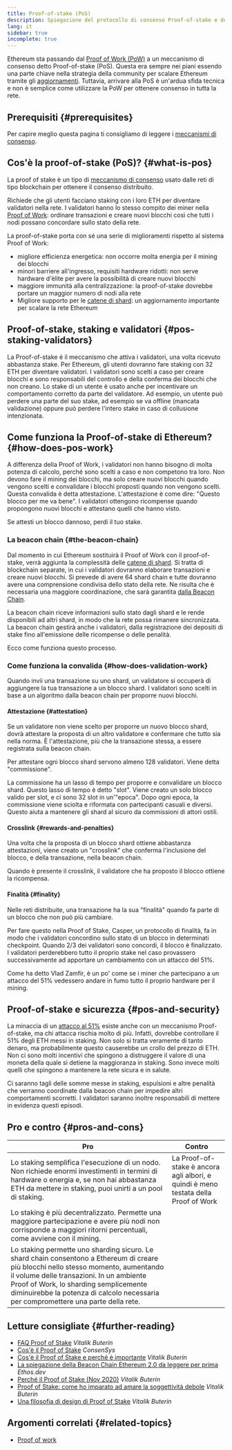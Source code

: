 ```yaml
---
title: Proof-of-stake (PoS)
description: Spiegazione del protocollo di consenso Proof-of-stake e del suo ruolo in Ethereum.
lang: it
sidebar: true
incomplete: true
---
```


Ethereum sta passando dal [Proof of Work (PoW)](/developers/docs/consensus-mechanisms/pow/) a un meccanismo di consenso detto Proof-of-stake (PoS). Questa era sempre nei piani essendo una parte chiave nella strategia della community per scalare Ethereum tramite gli [aggiornamenti](/upgrades/). Tuttavia, arrivare alla PoS è un'ardua sfida tecnica e non è semplice come utilizzare la PoW per ottenere consenso in tutta la rete.

## Prerequisiti {#prerequisites}

Per capire meglio questa pagina ti consigliamo di leggere i [meccanismi di consenso](/developers/docs/consensus-mechanisms/).

## Cos'è la proof-of-stake (PoS)? {#what-is-pos}

La proof of stake è un tipo di [meccanismo di consenso](/developers/docs/consensus-mechanisms/) usato dalle reti di tipo blockchain per ottenere il consenso distribuito.

Richiede che gli utenti facciano staking con i loro ETH per diventare validatori nella rete. I validatori hanno lo stesso compito dei miner nella [Proof of Work](/developers/docs/consensus-mechanisms/pow/): ordinare transazioni e creare nuovi blocchi così che tutti i nodi possano concordare sullo stato della rete.

La proof-of-stake porta con sé una serie di miglioramenti rispetto al sistema Proof of Work:

- migliore efficienza energetica: non occorre molta energia per il mining dei blocchi
- minori barriere all'ingresso, requisiti hardware ridotti: non serve hardware d'èlite per avere la possibilità di creare nuovi blocchi
- maggiore immunità alla centralizzazione: la proof-of-stake dovrebbe portare un maggior numero di nodi alla rete
- Migliore supporto per le [catene di shard](/upgrades/sharding/): un aggiornamento importante per scalare la rete Ethereum

## Proof-of-stake, staking e validatori {#pos-staking-validators}

La Proof-of-stake è il meccanismo che attiva i validatori, una volta ricevuto abbastanza stake. Per Ethereum, gli utenti dovranno fare staking con 32 ETH per diventare validatori. I validatori sono scelti a caso per creare blocchi e sono responsabili del controllo e della conferma dei blocchi che non creano. Lo stake di un utente è usato anche per incentivare un comportamento corretto da parte del validatore. Ad esempio, un utente può perdere una parte del suo stake, ad esempio se va offline (mancata validazione) oppure può perdere l'intero stake in caso di collusione intenzionata.

## Come funziona la Proof-of-stake di Ethereum? {#how-does-pos-work}

A differenza della Proof of Work, i validatori non hanno bisogno di molta potenza di calcolo, perché sono scelti a caso e non competono tra loro. Non devono fare il mining dei blocchi, ma solo creare nuovi blocchi quando vengono scelti e convalidare i blocchi proposti quando non vengono scelti. Questa convalida è detta attestazione. L'attestazione è come dire: "Questo blocco per me va bene". I validatori ottengono ricompense quando propongono nuovi blocchi e attestano quelli che hanno visto.

Se attesti un blocco dannoso, perdi il tuo stake.

### La beacon chain {#the-beacon-chain}

Dal momento in cui Ethereum sostituirà il Proof of Work con il proof-of-stake, verrà aggiunta la complessità delle [catene di shard](/upgrades/sharding/). Si tratta di blockchain separate, in cui i validatori dovranno elaborare transazioni e creare nuovi blocchi. Si prevede di avere 64 shard chain e tutte dovranno avere una comprensione condivisa dello stato della rete. Ne risulta che è necessaria una maggiore coordinazione, che sarà garantita [dalla Beacon Chain](/upgrades/beacon-chain/).

La beacon chain riceve informazioni sullo stato dagli shard e le rende disponibili ad altri shard, in modo che la rete possa rimanere sincronizzata. La beacon chain gestirà anche i validatori, dalla registrazione dei depositi di stake fino all'emissione delle ricompense o delle penalità.

Ecco come funziona questo processo.

### Come funziona la convalida {#how-does-validation-work}

Quando invii una transazione su uno shard, un validatore si occuperà di aggiungere la tua transazione a un blocco shard. I validatori sono scelti in base a un algoritmo dalla beacon chain per proporre nuovi blocchi.

#### Attestazione {#attestation}

Se un validatore non viene scelto per proporre un nuovo blocco shard, dovrà attestare la proposta di un altro validatore e confermare che tutto sia nella norma. È l'attestazione, più che la transazione stessa, a essere registrata sulla beacon chain.

Per attestare ogni blocco shard servono almeno 128 validatori. Viene detta "commissione".

La commissione ha un lasso di tempo per proporre e convalidare un blocco shard. Questo lasso di tempo è detto "slot". Viene creato un solo blocco valido per slot, e ci sono 32 slot in un'"epoca". Dopo ogni epoca, la commissione viene sciolta e riformata con partecipanti casuali e diversi. Questo aiuta a mantenere gli shard al sicuro da commissioni di attori ostili.

#### Crosslink {#rewards-and-penalties}

Una volta che la proposta di un blocco shard ottiene abbastanza attestazioni, viene creato un "crosslink" che conferma l'inclusione del blocco, e della transazione, nella beacon chain.

Quando è presente il crosslink, il validatore che ha proposto il blocco ottiene la ricompensa.

#### Finalità {#finality}

Nelle reti distribuite, una transazione ha la sua "finalità" quando fa parte di un blocco che non può più cambiare.

Per fare questo nella Proof of Stake, Casper, un protocollo di finalità, fa in modo che i validatori concordino sullo stato di un blocco in determinati checkpoint. Quando 2/3 dei validatori sono concordi, il blocco è finalizzato. I validatori perderebbero tutto il proprio stake nel caso provassero successivamente ad apportare un cambiamento con un attacco del 51%.

Come ha detto Vlad Zamfir, è un po' come se i miner che partecipano a un attacco del 51% vedessero andare in fumo tutto il proprio hardware per il mining.

## Proof-of-stake e sicurezza {#pos-and-security}

La minaccia di un [attacco al 51%](https://www.investopedia.com/terms/1/51-attack.asp) esiste anche con un meccanismo Proof-of-stake, ma chi attacca rischia molto di più. Infatti, dovrebbe controllare il 51% degli ETH messi in staking. Non solo si tratta veramente di tanto denaro, ma probabilmente questo causerebbe un crollo del prezzo di ETH. Non ci sono molti incentivi che spingono a distruggere il valore di una moneta della quale si detiene la maggioranza in staking. Sono invece molti quelli che spingono a mantenere la rete sicura e in salute.

Ci saranno tagli delle somme messe in staking, espulsioni e altre penalità che verranno coordinate dalla beacon chain per impedire altri comportamenti scorretti. I validatori saranno inoltre responsabili di mettere in evidenza questi episodi.

## Pro e contro {#pros-and-cons}

| Pro                                                                                                                                                                                                                                                                                                             | Contro                                                                              |
| --------------------------------------------------------------------------------------------------------------------------------------------------------------------------------------------------------------------------------------------------------------------------------------------------------------- | ----------------------------------------------------------------------------------- |
| Lo staking semplifica l'esecuzione di un nodo. Non richiede enormi investimenti in termini di hardware o energia e, se non hai abbastanza ETH da mettere in staking, puoi unirti a un pool di staking.                                                                                                          | La Proof-of-stake è ancora agli albori, e quindi è meno testata della Proof of Work |
| Lo staking è più decentralizzato. Permette una maggiore partecipazione e avere più nodi non corrisponde a maggiori ritorni percentuali, come avviene con il mining.                                                                                                                                             |                                                                                     |
| Lo staking permette uno sharding sicuro. Le shard chain consentono a Ethereum di creare più blocchi nello stesso momento, aumentando il volume delle transazioni. In un ambiente Proof of Work, lo sharding semplicemente diminuirebbe la potenza di calcolo necessaria per compromettere una parte della rete. |                                                                                     |

## Letture consigliate {#further-reading}

- [FAQ Proof of Stake](https://vitalik.ca/general/2017/12/31/pos_faq.html) _Vitalik Buterin_
- [Cos'è il Proof of Stake](https://consensys.net/blog/blockchain-explained/what-is-proof-of-stake/) _ConsenSys_
- [Cos'è il Proof of Stake e perché è importante](https://bitcoinmagazine.com/culture/what-proof-of-stake-is-and-why-it-matters-1377531463) _Vitalik Buterin_
- [La spiegazione della Beacon Chain Ethereum 2.0 da leggere per prima](https://ethos.dev/beacon-chain/) _Ethos.dev_
- [Perché il Proof of Stake (Nov 2020)](https://vitalik.ca/general/2020/11/06/pos2020.html) _Vitalik Buterin_
- [Proof of Stake: come ho imparato ad amare la soggettività debole](https://blog.ethereum.org/2014/11/25/proof-stake-learned-love-weak-subjectivity/) _Vitalik Buterin_
- [Una filosofia di design di Proof of Stake](https://medium.com/@VitalikButerin/a-proof-of-stake-design-philosophy-506585978d51) _Vitalik Buterin_

## Argomenti correlati {#related-topics}

- [Proof of work](/developers/docs/consensus-mechanisms/pow/)
